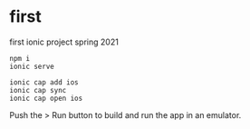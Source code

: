 # first
first ionic project spring 2021
```
npm i
ionic serve

ionic cap add ios
ionic cap sync
ionic cap open ios
```
Push the > Run button to build and run the app in an emulator.
